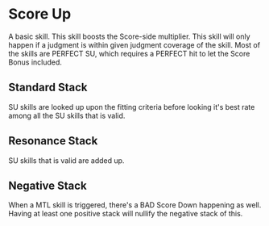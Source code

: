 # Score Up

A basic skill. This skill boosts the Score-side multiplier. This skill will only happen if a judgment is within given judgment coverage of the skill. Most of the skills are PERFECT SU, which requires a PERFECT hit to let the Score Bonus included.

## Standard Stack

SU skills are looked up upon the fitting criteria before looking it's best rate among all the SU skills that is valid.

## Resonance Stack

SU skills that is valid are added up.

## Negative Stack

When a MTL skill is triggered, there's a BAD Score Down happening as well. Having at least one positive stack will nullify the negative stack of this.
